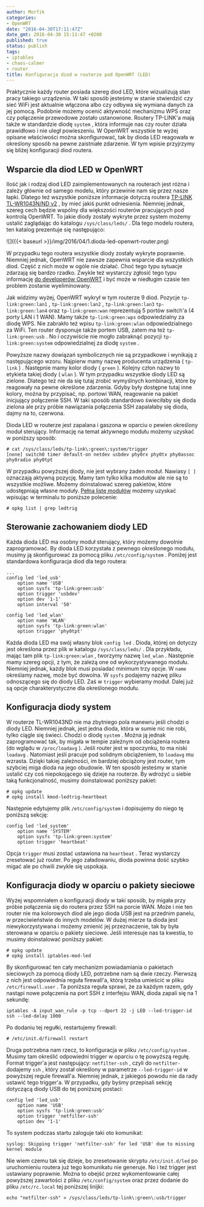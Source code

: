 ```yaml
---
author: Morfik
categories:
- OpenWRT
date: "2016-04-30T17:11:47Z"
date_gmt: 2016-04-30 15:11:47 +0200
published: true
status: publish
tags:
- iptables
- chaos-calmer
- router
title: Konfiguracja diod w routerze pod OpenWRT (LED)
---
```


Praktycznie każdy router posiada szereg diod LED, które wizualizują stan pracy takiego urządzenia. W
taki sposób jesteśmy w stanie stwierdzić czy sieć WiFi jest aktualnie włączona albo czy odbywa się
wymiana danych za jej pomocą. Podobnie możemy ocenić aktywność mechanizmu WPS oraz czy połączenie
przewodowe zostało ustanowione. Routery TP-LINK'a mają także w standardzie diodę `system` , która
informuje nas czy router działa prawidłowo i nie uległ powieszeniu. W OpenWRT wszystkie te wyżej
opisane właściwości można skonfigurować, tak by dioda LED reagowała w określony sposób na pewne
zaistniałe zdarzenie. W tym wpisie przyjrzymy się bliżej konfiguracji diod routera.

<!--more-->
## Wsparcie dla diod LED w OpenWRT

Ilość jak i rodzaj diod LED zaimplementowanych na routerach jest różna i zależy głównie od samego
modelu, który przewinie nam się przez nasze łapki. Dlatego też wszystkie poniższe informacje dotyczą
routera [TP-LINK TL-WR1043N/ND v2](http://www.tp-link.com.pl/products/details/TL-WR1043ND.html) , by
mieć jakiś punkt odniesienia. Niemniej jednak, szereg cech będzie wspólny dla większości routerów
pracujących pod kontrolą OpenWRT. To jakie diody zostały wykryte przez system możemy ustalić
zaglądając do katalogu `/sys/class/leds/` . Dla tego modelu routera, ten katalog prezentuje się
następująco:

![]({{< baseurl >}}/img/2016/04/1.dioda-led-openwrt-router.png)

W przypadku tego routera wszystkie diody zostały wykryte poprawnie. Niemniej jednak, OpenWRT nie
zawsze zapewnia wsparcie dla wszystkich diod. Część z nich może w ogóle nie działać. Choć tego typu
sytuacje zdarzają się bardzo rzadko. Zwykle też wystarczy zgłosić tego typu informację [do
developerów OpenWRT](https://dev.openwrt.org/) i być może w niedługim czasie ten problem zostanie
wyeliminowany.

Jak widzimy wyżej, OpenWRT wykrył w tym routerze 9 diod. Pozycje `tp-link:green:lan1` ,
`tp-link:green:lan2` , `tp-link:green:lan3` `tp-link:green:lan4` oraz `tp-link:green:wan`
reprezentują 5 portów switch'a (4 porty LAN i 1 WAN). Mamy także `tp-link:green:wps` odpowiedzialny
za diodę WPS. Nie zabrakło też wpisu `tp-link:green:wlan` odpowiedzialnego za WiFi. Ten router
dysponuje także portem USB, zatem ma też `tp-link:green:usb` . No i oczywiście nie mogło zabraknąć
pozycji `tp-link:green:system` odpowiedzialnej za diodę `system` .

Powyższe nazwy dowiązań symbolicznych nie są przypadkowe i wynikają z następującego wzoru. Najpierw
mamy nazwę producenta urządzenia ( `tp-link` ) . Następnie mamy kolor diody ( `green` ). Kolejny
człon nazwy to etykieta takiej diody ( `wlan` ). W tym przypadku wszystkie diody LED są zielone.
Dlatego też nie da się tutaj zrobić wymyślnych kombinacji, które by reagowały na pewne określone
zdarzenia. Gdyby były dostępne tutaj inne kolory, można by przypisać, np. portowi WAN, reagowanie na
pakiet inicjujący połączenie SSH. W taki sposób standardowo świeciłaby się dioda zielona ale przy
próbie nawiązania połączenia SSH zapalałaby się dioda, dajmy na to, czerwona.

Dioda LED w routerze jest zapalana i gaszona w oparciu o pewien określony moduł sterujący.
Informację na temat aktywnego modułu możemy uzyskać w poniższy sposób:

    # cat /sys/class/leds/tp-link\:green\:system/trigger
    [none] switch0 timer default-on netdev usbdev phy0rx phy0tx phy0assoc phy0radio phy0tpt

W przypadku powyższej diody, nie jest wybrany żaden moduł. Nawiasy `[ ]` oznaczają aktywną pozycję.
Mamy tam tylko kilka modułów ale nie są to wszystkie możliwe. Możemy doinstalować szereg pakietów,
które udostępniają własne moduły. [Pełną listę
modułów](https://wiki.openwrt.org/doc/uci/system#leds) możemy uzyskać wpisując w terminalu to
poniższe polecenie:

    # opkg list | grep ledtrig

## Sterowanie zachowaniem diody LED

Każda dioda LED ma osobny moduł sterujący, który możemy dowolnie zaprogramować. By dioda LED
korzystała z pewnego określonego modułu, musimy ją skonfigurować za pomocą pliku
`/etc/config/system` . Poniżej jest standardowa konfiguracja diod dla tego routera:

    ...
    config led 'led_usb'
        option name 'USB'
        option sysfs 'tp-link:green:usb'
        option trigger 'usbdev'
        option dev '1-1'
        option interval '50'

    config led 'led_wlan'
        option name 'WLAN'
        option sysfs 'tp-link:green:wlan'
        option trigger 'phy0tpt'

Każda dioda LED ma swój własny blok `config led` . Dioda, której on dotyczy jest określona przez
plik w katalogu `/sys/class/leds/` . Dla przykładu, mając tam plik `tp-link:green:wlan` , tworzymy
nazwę `led_wlan` . Następnie mamy szereg opcji, z tym, że zależą one od wykorzystywanego modułu.
Niemniej jednak, każdy blok musi posiadać minimum trzy opcje. W `name` określamy nazwę, może być
dowolna. W `sysfs` podajemy nazwę pliku odnoszącego się do diody LED. Zaś w `trigger` wybieramy
moduł. Dalej już są opcje charakterystyczne dla określonego modułu.

## Konfiguracja diody system

W routerze TL-WR1043ND nie ma zbytniego pola manewru jeśli chodzi o diody LED. Niemniej jednak, jest
jedna dioda, która w sumie nic nie robi, tylko ciągle się świeci. Chodzi o diodę `system` . Można ją
jednak zaprogramować tak, by migała w tempie zależnym od obciążenia routera (do wglądu w
`/proc/loadavg` ). Jeśli router jest w spoczynku, to ma niski `loadavg` . Natomiast jeśli pracuje
pod solidnym obciążeniem, to `loadavg` mu wzrasta. Dzięki takiej zależności, im bardziej obciążony
jest router, tym szybciej miga dioda na jego obudowie. W ten sposób jesteśmy w stanie ustalić czy
coś niepokojącego się dzieje na routerze. By wdrożyć u siebie taką funkcjonalność, musimy
doinstalować poniższy pakiet:

    # opkg update
    # opkg install kmod-ledtrig-heartbeat

Następnie edytujemy plik `/etc/config/system` i dopisujemy do niego tę poniższą sekcję:

    config led 'led_system'
        option name 'SYSTEM'
        option sysfs 'tp-link:green:system'
        option trigger 'heartbeat'

Opcja `trigger` musi zostać ustawiona na `heartbeat` . Teraz wystarczy zresetować już router. Po
jego załadowaniu, dioda powinna dość szybko migać ale po chwili zwykle się uspokaja.

## Konfiguracja diody w oparciu o pakiety sieciowe

Wyżej wspomniałem o konfiguracji diody w taki sposób, by migała przy próbie połączenia się do
routera przez SSH na porcie WAN. Może i nie ten router nie ma kolorowych diod ale jego dioda USB
jest na przednim panelu, w przeciwieństwie do innych modelów. W dużej mierze ta dioda jest
niewykorzystywana i możemy zmienić jej przeznaczenie, tak by była sterowana w oparciu o pakiety
sieciowe. Jeśli interesuje nas ta kwestia, to musimy doinstalować poniższy pakiet:

    # opkg update
    # opkg install iptables-mod-led

By skonfigurować ten cały mechanizm powiadamiania o pakietach sieciowych za pomocą diody LED,
potrzebne nam są dwie rzeczy. Pierwszą z nich jest odpowiednia reguła firewall'a, którą trzeba
umieścić w pliku `/etc/firewall.user` . Ta poniższa reguła sprawi, że za każdym razem, gdy nastąpi
nowe połączenia na port SSH z interfejsu WAN, dioda zapali się na 1 sekundę:

    iptables -A input_wan_rule -p tcp --dport 22 -j LED --led-trigger-id ssh --led-delay 1000

Po dodaniu tej regułki, restartujemy firewall:

    # /etc/init.d/firewall restart

Druga potrzebna nam rzecz, to konfiguracja w pliku `/etc/config/system` . Musimy tam określić
odpowiedni trigger w oparciu o tę powyższą regułę. Format trigger'a jest następujący:
`netfilter-ssh` , czyli do `netfilter-` dodajemy `ssh` , który został określony w parametrze
`--led-trigger-id` w powyższej regule firewall'a. Niemniej jednak, z jakiegoś powodu nie da rady
ustawić tego trigger'a. W przypadku, gdy byśmy przepisali sekcję dotyczącą diody USB do tej
poniższej postaci:

    config led 'led_usb'
        option name 'USB'
        option sysfs 'tp-link:green:usb'
        option trigger 'netfilter-ssh'
        option dev '1-1'

To system podczas startu zaloguje taki oto komunikat:

    syslog: Skipping trigger 'netfilter-ssh' for led 'USB' due to missing kernel module

Nie wiem czemu tak się dzieje, bo zresetowanie skryptu `/etc/init.d/led` po uruchomieniu routera już
tego komunikatu nie generuje. No i też trigger jest ustawiany poprawnie. Można to obejść przez
wykomentowanie całej powyższej zawartości z pliku `/etc/config/system` oraz przez dodanie do pliku
`/etc/rc.local` tej poniższej linijki:

    echo "netfilter-ssh" > /sys/class/leds/tp-link\:green\:usb/trigger

